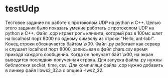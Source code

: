 # testUdp
Тестовое задание по работе с протоколом UDP на python и C++.
Целью этого задания было показать умение работать с протоколом UDP на python и C++. Файл .cpp играет роль клиента, который раз в 100мс шлет на localhost порт 8000 по одному символу из строки "Hello, ant-lab!". Конец строки обозначается байтом \x00. Файл .py работает как сервер и слушает localhost порт 8000, записывая в файл chars.csv время прихода каждого сообщения. Когда он получает байт \x00, на экран выводится последняя полученная строка.
Для запуска файла .py нужны библиотеки socket, time, csv.
Для компиляци файла .cpp нужно добавить в линкер файл libws2_32.a с опцией -lws2_32.
